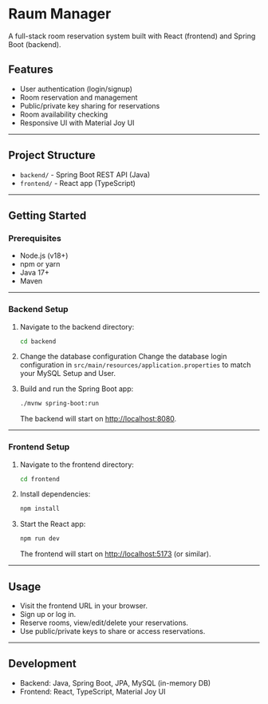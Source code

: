 # Raum Manager

A full-stack room reservation system built with React (frontend) and Spring Boot (backend).

## Features

- User authentication (login/signup)
- Room reservation and management
- Public/private key sharing for reservations
- Room availability checking
- Responsive UI with Material Joy UI

---

## Project Structure

- `backend/` - Spring Boot REST API (Java)
- `frontend/` - React app (TypeScript)

---

## Getting Started

### Prerequisites

- Node.js (v18+)
- npm or yarn
- Java 17+
- Maven

---

### Backend Setup

1. Navigate to the backend directory:
    ```sh
    cd backend
    ```
2. Change the database configuration
    Change the database login configuration in `src/main/resources/application.properties` to match your MySQL Setup and User.

3. Build and run the Spring Boot app:
    ```sh
    ./mvnw spring-boot:run
    ```
   The backend will start on [http://localhost:8080](http://localhost:8080).

---

### Frontend Setup

1. Navigate to the frontend directory:
    ```sh
    cd frontend
    ```
2. Install dependencies:
    ```sh
    npm install
    ```
3. Start the React app:
    ```sh
    npm run dev
    ```
   The frontend will start on [http://localhost:5173](http://localhost:5173) (or similar).

---

## Usage

- Visit the frontend URL in your browser.
- Sign up or log in.
- Reserve rooms, view/edit/delete your reservations.
- Use public/private keys to share or access reservations.

---

## Development

- Backend: Java, Spring Boot, JPA, MySQL (in-memory DB)
- Frontend: React, TypeScript, Material Joy UI

